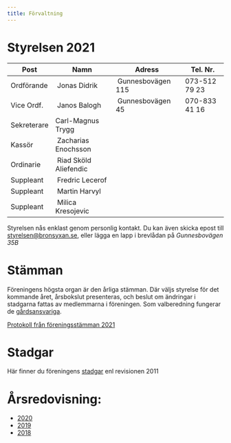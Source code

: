```yaml
---
title: Förvaltning
---
```


Styrelsen 2021
================

| Post        | Namn                  | Adress            | Tel. Nr.      | 
|-------------|---------------------  |-------------------|---------------|
| Ordförande  | Jonas Didrik          | Gunnesbovägen 115 | 073-512 79 23 |
| Vice Ordf.  | Janos Balogh          | Gunnesbovägen 45  | 070-833 41 16 |
| Sekreterare | Carl-Magnus Trygg     |                   |               |
| Kassör      | Zacharias Enochsson   |                   |               |
| Ordinarie   | Riad Sköld Aliefendic |                   |               |
| Suppleant   | Fredric Lecerof       |                   |               |
| Suppleant   | Martin Harvyl         |                   |               |
| Suppleant   | Milica Kresojevic     |                   |               |

Styrelsen nås enklast genom personlig kontakt. Du kan även skicka epost till styrelsen@bronsyxan.se, eller lägga en lapp i brevlådan på *Gunnesbovägen 35B*



Stämman 
===================

Föreningens högsta organ är den årliga stämman. Där väljs styrelse för det kommande året, årsbokslut presenteras, och beslut om ändringar i stadgarna fattas av medlemmarna i föreningen. Som valberedning fungerar de [gårdsansvariga](./yards.html).

[Protokoll från föreningsstämman 2021](./stammoprotokoll2021.pdf)

Stadgar
==========

Här finner du föreningens [stadgar](./Stadgar2011.pdf) enl revisionen 2011


Årsredovisning:
===============
- [2020](./arsredovisning2020.pdf)
- [2019](./arsredovisning2019.pdf)
- [2018](./arsredovisning2018.pdf)




